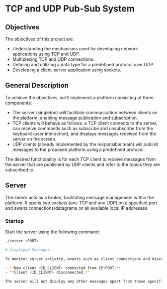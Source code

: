 # TCP and UDP Pub-Sub System

## Objectives

The objectives of this project are:

- Understanding the mechanisms used for developing network applications using TCP and UDP.
- Multiplexing TCP and UDP connections.
- Defining and utilizing a data type for a predefined protocol over UDP.
- Developing a client-server application using sockets.

## General Description

To achieve the objectives, we'll implement a platform consisting of three components:

- The server (singleton) will facilitate communication between clients on the platform, enabling message publication and subscription.
- TCP clients will behave as follows: a TCP client connects to the server, can receive commands such as subscribe and unsubscribe from the keyboard (user interaction), and displays messages received from the server on the screen.
- UDP clients (already implemented by the responsible team) will publish messages to the proposed platform using a predefined protocol.

The desired functionality is for each TCP client to receive messages from the server that are published by UDP clients and refer to the topics they are subscribed to.

## Server

The server acts as a broker, facilitating message management within the platform. It opens two sockets (one TCP and one UDP) on a specified port and awaits connections/datagrams on all available local IP addresses.

### Startup

Start the server using the following command:

```bash
./server <PORT> 

# Displayed Messages

To monitor server activity, events such as client connections and disconnections are displayed as follows:

- **New client <ID_CLIENT> connected from IP:PORT.**
- **Client <ID_CLIENT> disconnected.**

The server will not display any other messages apart from those specified. Further details regarding this aspect are explained in more detail in section 6.
